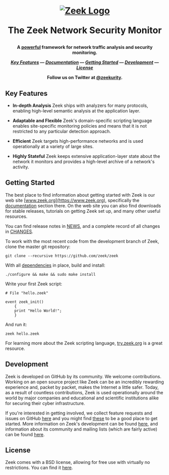 <h1 align="center">

[![Zeek Logo](https://www.zeek.org/images/bro-eyes.png)](https:://www.zeek.org)

The Zeek Network Security Monitor

</h1><h4 align="center">

A [powerful](https://www.zeek.org/why_choose_zeek.pdf) framework for network
traffic analysis and security monitoring.

[_Key Features_](#key-features) —
[_Documentation_](https://docs.zeek.org/en/stable/index.html) —
[_Getting Started_](#getting-started) —
[_Development_](#development) —
[_License_](#license)

Follow us on Twitter at [@zeekurity](https://twitter.com/zeekurity).

</h4>

Key Features
--------------

* __In-depth Analysis__
	Zeek ships with analyzers for many protocols, enabling high-level semantic
  analysis at the application layer.

* __Adaptable and Flexible__
	Zeek's domain-specific scripting language enables site-specific monitoring
  policies and means that it is not restricted to any particular detection
  approach.

* __Efficient__
	Zeek targets high-performance networks and is used operationally at a variety
  of large sites.

* __Highly Stateful__
	Zeek keeps extensive application-layer state about the network it monitors
  and provides a high-level archive of a network's activity.

Getting Started
---------------

The best place to find information about getting started with Zeek is
our web site [www.zeek.org](https://www.zeek.org), specifically the
[documentation](https://www.zeek.org/documentation/index.html) section
there. On the web site you can also find downloads for stable
releases, tutorials on getting Zeek set up, and many other useful
resources.

You can find release notes in [NEWS](https://github.com/zeek/zeek/blob/master/NEWS),
and a complete record of all changes in [CHANGES](https://github.com/zeek/zeek/blob/master/CHANGES).

To work with the most recent code from the development branch of Zeek,
clone the master git repository:

`git clone --recursive https://github.com/zeek/zeek`

With all [dependencies](https://docs.zeek.org/en/stable/install/install.html#prerequisites)
in place, build and install:

`./configure && make && sudo make install`

Write your first Zeek script:

```zeek
# File "hello.zeek"

event zeek_init()
    {
    print "Hello World!";
    }
```

And run it:

`zeek hello.zeek`

For learning more about the Zeek scripting
language, [try.zeek.org](http://try.zeek.org) is a great resource.

Development
-----------

Zeek is developed on GitHub by its community. We welcome
contributions. Working on an open source project like Zeek can be an
incredibly rewarding experience and, packet by packet, makes the
Internet a little safer. Today, as a result of countless
contributions, Zeek is used operationally around the world by major
companies and educational and scientific institutions alike for
securing their cyber infrastructure.

If you're interested in getting involved, we collect feature requests
and issues on GitHub [here](https://github.com/zeek/zeek/issues) and
you might find
[these](https://github.com/zeek/zeek/issues?q=is%3Aissue+is%3Aopen+label%3A%22Difficulty%3A+Easy%22)
to be a good place to get started. More information on Zeek's
development can be found
[here](https://www.zeek.org/development/index.html), and information
about its community and mailing lists (which are fairly active) can be
found [here](https://www.zeek.org/community/index.html).

License
-------

Zeek comes with a BSD license, allowing for free use with virtually no
restrictions. You can find it [here](https://github.com/zeek/zeek/blob/master/COPYING).
